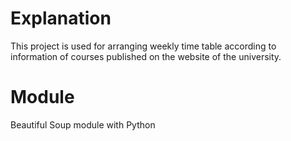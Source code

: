 # Explanation
This project is used for arranging weekly time table according to information of courses published on the website of the university. 

# Module 
Beautiful Soup module with Python
